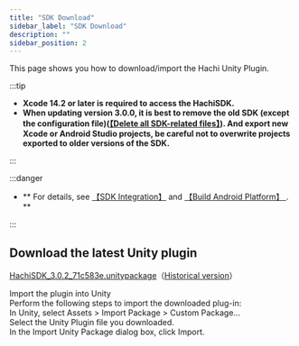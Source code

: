 ```yaml
---
title: "SDK Download"
sidebar_label: "SDK Download"
description: ""
sidebar_position: 2
---
```

This page shows you how to download/import the Hachi Unity Plugin.

:::tip

 - **Xcode 14.2 or later is required to access the HachiSDK.**       
 - **When updating version 3.0.0, it is best to remove the old SDK (except the configuration file)([【Delete all SDK-related files】](other.md)). And export new Xcode or Android Studio projects, be careful not to overwrite projects exported to older versions of the SDK.**   

:::


:::danger

 - ** For details, see [【SDK Integration】](integration.md) and [【Build Android Platform】 ](sdk-projectsettings/sdk-projectsettings-android.md). **       

:::

## Download the latest Unity plugin<br/>
[HachiSDK_3.0.2_71c583e.unitypackage](https://touka-artifacts.oss-cn-beijing.aliyuncs.com/TKG%20%E5%8F%91%E8%A1%8C%E6%8A%80%E6%9C%AF/Hachi%20SDK/Unity/3.0.2/HachiSDK_3.0.2_71c583e.unitypackage)（[Historical version](/versions)）
<a id='click'>    </a>

Import the plugin into Unity<br/>
Perform the following steps to import the downloaded plug-in:<br/>
In Unity, select Assets > Import Package > Custom Package...<br/>
Select the Unity Plugin file you downloaded.<br/>
In the Import Unity Package dialog box, click Import.<br/>

